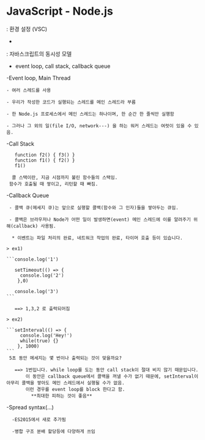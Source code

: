 # JavaScript - Node.js

: 환경 설정 (VSC)  

  -    

: 자바스크립트의 동시성 모델 
  - event loop, call stack, callback queue
   
  -Event loop, Main Thread
    
    - 여러 스레드를 사용
   
    - 우리가 작성한 코드가 실행되는 스레드를 메인 스레드라 부름
   
    - 한 Node.js 프로세스에서 메인 스레드는 하나이며, 한 순간 한 줄씩만 실행함
   
    - 그러나 그 외의 일(file I/O, network---) 을 하는 워커 스레드는 여럿이 있을 수 있음.

  -Call Stack 
   ```function f3() {}
      function f2() { f3() }
      function f1() { f2() }
      f1()
   ```      
      콜 스택이란, 지금 시점까지 불린 함수들의 스택임.
     함수가 호출될 때 쌓이고, 리턴할 때 빠짐.
     
     
  -Callback Queue
     
     - 콜백 큐(메세지 큐)는 앞으로 실행할 콜백(함수와 그 인자)들을 쌓아두는 큐임.
     
     - 콜백은 브라우저나 Node가 어떤 일이 발생하면(event) 메인 스레드에 이를 알려주기 위해(callback) 사용됨.
     
      * 이벤트는 파일 처리의 완료, 네트워크 작업의 완료, 타이머 호출 등이 있습니다.
    
    > ex1)
    
    ```console.log('1')
    
       setTimeout(() => {
         console.log('2')
        },0)
        
       console.log('3')
    ```
     
       ==> 1,3,2 로 출력되어짐
       
    > ex2)
    
    ```setInterval(() => {
         console.log('Hey!')
         while(true) {}
        }, 1000)
    ```
     5초 동안 메세지는 몇 번이나 출력되는 것이 맞을까요?
        
       ==> 1번입니다. while loop를 도는 동안 call stack이 절대 비지 않기 때문입니다.
           이 동안은 callback queue에서 콜백을 꺼낼 수가 없기 때문에, setInterval이 아무리 콜백을 쌓아도 메인 스레드에서 실행될 수가 없음.
           이런 경우를 event loop를 block 한다고 함.
             **최대한 피하는 것이 좋음**

  -Spread syntax(...)
      
      -ES2015에서 새로 추가됨
      
      -병합 구조 분배 할당등에 다양하게 쓰임
